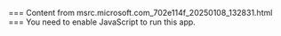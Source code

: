 === Content from msrc.microsoft.com_702e114f_20250108_132831.html ===
You need to enable JavaScript to run this app.
